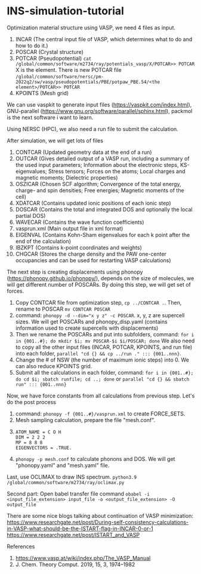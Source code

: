 # INS-simulation-tutorial

Optimization material structure using VASP, we need 4 files as input. 

1. INCAR (The central input file of VASP, which determines what to do and how to do it.)
2. POSCAR (Crystal structure)
3. POTCAR (Pseudopotential) `cat /global/common/software/m2734/ray/potentials_vasp/X/POTCAR>> POTCAR` X is the element. There is new POTCAR file `/global/common/software/nersc/pm-2022q2/sw/vasp/pseudopotentials/PBE/potpaw_PBE.54/<the element>/POTCAR>> POTCAR`
4. KPOINTS (Mesh grid)

We can use vaspkit to generate input files (https://vaspkit.com/index.html), GNU-parallel (https://www.gnu.org/software/parallel/sphinx.html), packmol is the next software i want to learn.

Using NERSC (HPC), we also need a run file to submit the calculation.

After simulation, we will get lots of files
1. CONTCAR (Updated geometry data at the end of a run)
2. OUTCAR (Gives detailed output of a VASP run, including a summary of the used input parameters; Information about the electronic steps, KS-eigenvalues; Stress tensors; Forces on the atoms; Local charges and magnetic moments; Dielectric properties)
3. OSZICAR (Chosen SCF algorithm; Convergence of the total energy, charge- and spin densities; Free energies; Magnetic moments of the cell)
4. XDATCAR (Contains updated ionic positions of each ionic step)
5. DOSCAR (Contains the total and integrated DOS and optionally the local partial DOS)
6. WAVECAR (Contains the wave function coefficients)
7. vasprun.xml (Main output file in xml format)
8. EIGENVAL (Contains Kohn-Sham eigenvalues for each k point after the end of the calculation)
9. IBZKPT (Contains k-point coordinates and weights)
10. CHGCAR (Stores the charge density and the PAW one-center occupancies and can be used for restarting VASP calculations)


The next step is creating displacements using phonopy (https://phonopy.github.io/phonopy/), depends on the size of molecules, we will get different number of POSCARs. By doing this step, we will get set of forces.
1. Copy CONTCAR file from optimization step, `cp ../CONTCAR .`. Then, rename to POSCAR `mv CONTCAR POSCAR`
2. command: `phonopy -d --dim="x y z" -c POSCAR`. x, y, z are supercell sizes. We will get POSCARs and phonopy_disp.yaml (contains information used to create supercells with displacements)
3. Then we rename the POSCARs and put into subfolders, command: `for i in {001..#}; do mkdir $i; mv POSCAR-$i $i/POSCAR; done` We also need to copy all the other input files (INCAR, POTCAR, KPOINTS, and run file) into each folder, `parallel "cd {} && cp ../run ." ::: {001..nnn}`.
4. Change the # of NSW (the number of maximum ionic steps) into 0. We can also reduce KPOINTS grid.
5. Submit all the calculations in each folder, command: `for i in {001..#}; do cd $i; sbatch runfile; cd ..; done` or `parallel "cd {} && sbatch run" ::: {001..nnn}`

Now, we have force constants from all calculations from previous step. Let's do the post process
1. command: `phonopy -f {001..#}/vasprun.xml` to create FORCE_SETS.
2. Mesh sampling calculation, prepare the file "mesh.conf".
3. ```
   ATOM_NAME = C O H
   DIM = 2 2 2
   MP = 8 8 8
   EIGENVECTORS = .TRUE.
   ```
4. `phonopy -p mesh.conf` to calculate phonons and DOS. We will get "phonopy.yaml" and "mesh.yaml" file.

Last, use OCLIMAX to draw INS spectrum.
`python3.9 /global/common/software/m2734/ray/oclimax.py`


Second part: 
Open babel transfer file command `obabel -i <input_file_extension> input_file -o <output_file_extension> -O output_file`

There are some nice blogs talking about continuation of VASP minimization: https://www.researchgate.net/post/During-self-consistency-calculations-in-VASP-what-should-be-the-ISTART-flag-in-INCAR-0-or-1
https://www.researchgate.net/post/ISTART_and_VASP

References
1. https://www.vasp.at/wiki/index.php/The_VASP_Manual
2. J. Chem. Theory Comput. 2019, 15, 3, 1974–1982
